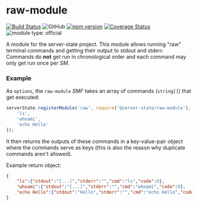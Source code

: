 # raw-module

[![Build Status](https://travis-ci.com/server-state/raw-module.svg?branch=master)](https://travis-ci.com/server-state/raw-module)
![GitHub](https://img.shields.io/github/license/server-state/raw-module)
[![npm version](https://badge.fury.io/js/%40server-state%2Fraw-module.svg)](https://badge.fury.io/js/%40server-state%2Fraw-module)
[![Coverage Status](https://coveralls.io/repos/github/server-state/raw-module/badge.svg?branch=master)](https://coveralls.io/github/server-state/raw-module?branch=master)
![module type: official](https://img.shields.io/badge/module%20type-official-%23015ba0)

A module for the server-state project.
This module allows running "raw" terminal commands and getting their output to
stdout and stderr. Commands do **not** get run in chronological order and each
command may only get run once per *SM*.

### Example
As `options`, the `raw-module` *SMF* takes an array of commands (`string[]`)
that get executed:
```js
serverState.registerModule('raw', require('@server-state/raw-module'), [
    'ls',
    'whoami',
    'echo Hello'
]);
```

It then returns the outputs of these commands in a key-value-pair object where
the commands serve as keys (this is also the reason why duplicate commands
aren't allowed).

Example return object:
```json
{
    "ls":{"stdout":"[...]","stderr":"","cmd":"ls","code":0},
    "whoami":{"stdout":"[...]","stderr":"","cmd":"whoami","code":0},
    "echo Hello":{"stdout":"Hello","stderr":"","cmd":"echo Hello","code":0}
}
```
